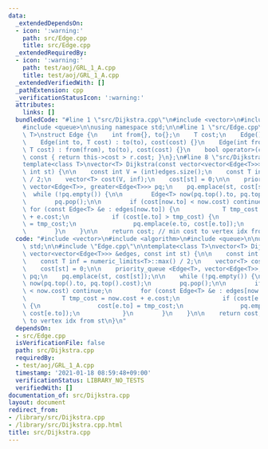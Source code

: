 ```yaml
---
data:
  _extendedDependsOn:
  - icon: ':warning:'
    path: src/Edge.cpp
    title: src/Edge.cpp
  _extendedRequiredBy:
  - icon: ':warning:'
    path: test/aoj/GRL_1_A.cpp
    title: test/aoj/GRL_1_A.cpp
  _extendedVerifiedWith: []
  _pathExtension: cpp
  _verificationStatusIcon: ':warning:'
  attributes:
    links: []
  bundledCode: "#line 1 \"src/Dijkstra.cpp\"\n#include <vector>\n#include <algorithm>\n\
    #include <queue>\n\nusing namespace std;\n\n#line 1 \"src/Edge.cpp\"\ntemplate<class\
    \ T>\nstruct Edge {\n    int from{}, to{};\n    T cost;\n    Edge() = default;\n\
    \    Edge(int to, T cost) : to(to), cost(cost) {}\n    Edge(int from, int to,\
    \ T cost) : from(from), to(to), cost(cost) {}\n    bool operator>(const Edge &r)\
    \ const { return this->cost > r.cost; }\n};\n#line 8 \"src/Dijkstra.cpp\"\n\n\
    template<class T>\nvector<T> Dijkstra(const vector<vector<Edge<T>>> &edges, const\
    \ int st) {\n\n    const int V = (int)edges.size();\n    const T inf = numeric_limits<T>::max()\
    \ / 2;\n    vector<T> cost(V, inf);\n    cost[st] = 0;\n\n    priority_queue <Edge<T>,\
    \ vector<Edge<T>>, greater<Edge<T>>> pq;\n    pq.emplace(st, cost[st]);\n\n  \
    \  while (!pq.empty()) {\n\n        Edge<T> now(pq.top().to, pq.top().cost);\n\
    \        pq.pop();\n\n        if (cost[now.to] < now.cost) continue;\n       \
    \ for (const Edge<T> &e : edges[now.to]) {\n            T tmp_cost = now.cost\
    \ + e.cost;\n            if (cost[e.to] > tmp_cost) {\n                cost[e.to]\
    \ = tmp_cost;\n                pq.emplace(e.to, cost[e.to]);\n            }\n\
    \        }\n    }\n\n    return cost; // min cost to vertex idx from st\n}\n"
  code: "#include <vector>\n#include <algorithm>\n#include <queue>\n\nusing namespace\
    \ std;\n\n#include \"Edge.cpp\"\n\ntemplate<class T>\nvector<T> Dijkstra(const\
    \ vector<vector<Edge<T>>> &edges, const int st) {\n\n    const int V = (int)edges.size();\n\
    \    const T inf = numeric_limits<T>::max() / 2;\n    vector<T> cost(V, inf);\n\
    \    cost[st] = 0;\n\n    priority_queue <Edge<T>, vector<Edge<T>>, greater<Edge<T>>>\
    \ pq;\n    pq.emplace(st, cost[st]);\n\n    while (!pq.empty()) {\n\n        Edge<T>\
    \ now(pq.top().to, pq.top().cost);\n        pq.pop();\n\n        if (cost[now.to]\
    \ < now.cost) continue;\n        for (const Edge<T> &e : edges[now.to]) {\n  \
    \          T tmp_cost = now.cost + e.cost;\n            if (cost[e.to] > tmp_cost)\
    \ {\n                cost[e.to] = tmp_cost;\n                pq.emplace(e.to,\
    \ cost[e.to]);\n            }\n        }\n    }\n\n    return cost; // min cost\
    \ to vertex idx from st\n}\n"
  dependsOn:
  - src/Edge.cpp
  isVerificationFile: false
  path: src/Dijkstra.cpp
  requiredBy:
  - test/aoj/GRL_1_A.cpp
  timestamp: '2021-01-18 08:59:48+09:00'
  verificationStatus: LIBRARY_NO_TESTS
  verifiedWith: []
documentation_of: src/Dijkstra.cpp
layout: document
redirect_from:
- /library/src/Dijkstra.cpp
- /library/src/Dijkstra.cpp.html
title: src/Dijkstra.cpp
---
```

